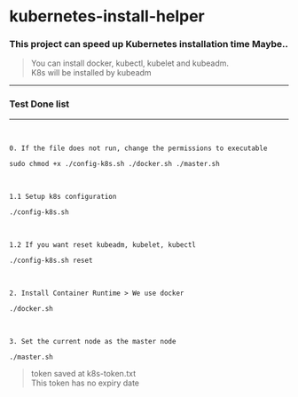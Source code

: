 # kubernetes-install-helper
### This project can speed up Kubernetes installation time Maybe..

 > You can install docker, kubectl, kubelet and kubeadm. <br> K8s will be installed by kubeadm
 

--- 
### Test Done list
<!-- - Ubuntu 18.04 -->

 ---
<br>

`0. If the file does not run, change the permissions to executable`
```
sudo chmod +x ./config-k8s.sh ./docker.sh ./master.sh
```

<br>

`1.1 Setup k8s configuration`

```
./config-k8s.sh
```

<br>

`1.2 If you want reset kubeadm, kubelet, kubectl`
```
./config-k8s.sh reset
```

<br>

`2. Install Container Runtime > We use docker`

```
./docker.sh
```

<br>

`3. Set the current node as the master node`
```
./master.sh
```
> token saved at k8s-token.txt<br> This token has no expiry date

